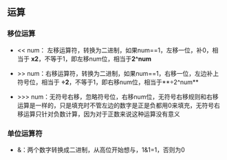 ## 运算

### 移位运算
- << num： 左移运算符，转换为二进制，如果num==1，左移一位，补0，相当于 **x2**，不等于1，即左移num位，相当于**2^num**

- \>> num：右移运算符，转换为二进制，如果num==1，右移一位，左边补上符号位，相当于 **÷2**，不等于1，即右移num位，相当于**÷2^num**

- \>>> num：无符号右移，忽略符号位，右移num位，无符号右移规则和右移运算是一样的，只是填充时不管左边的数字是正是负都用0来填充，无符号右移运算只针对负数计算，因为对于正数来说这种运算没有意义

### 单位运算符

- &：两个数字转换成二进制，从高位开始想与，1&1=1，否则为0